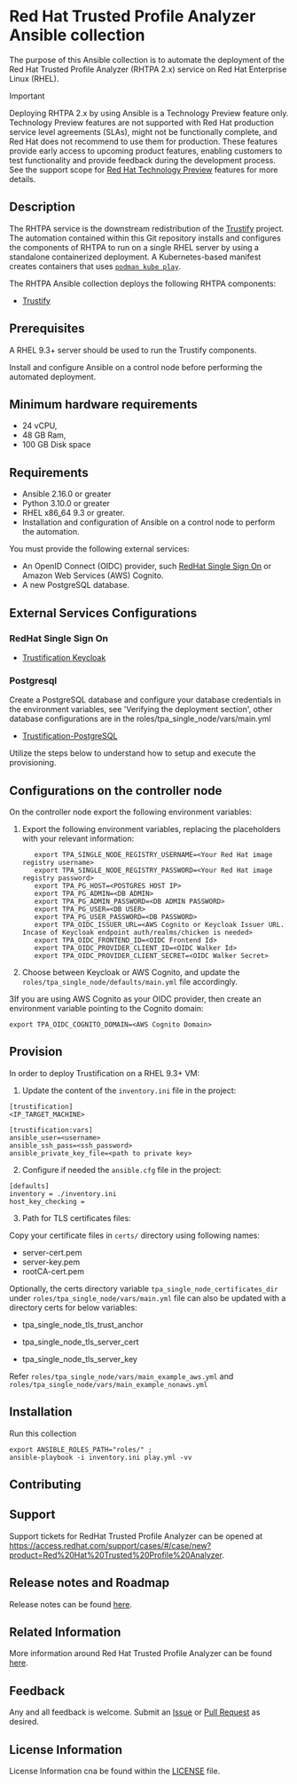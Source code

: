 # Red Hat Trusted Profile Analyzer Ansible collection

The purpose of this Ansible collection is to automate the deployment of the Red Hat Trusted Profile Analyzer (RHTPA 2.x) service on Red Hat Enterprise Linux (RHEL).

> [!IMPORTANT]
> Deploying RHTPA 2.x by using Ansible is a Technology Preview feature only.
> Technology Preview features are not supported with Red Hat production service level agreements (SLAs), might not be functionally complete, and Red Hat does not recommend to use them for production.
> These features provide early access to upcoming product features, enabling customers to test functionality and provide feedback during the development process.
> See the support scope for [Red Hat Technology Preview](https://access.redhat.com/support/offerings/techpreview/) features for more details.

## Description

The RHTPA service is the downstream redistribution of the [Trustify](https://github.com/trustification/trustify) project.
The automation contained within this Git repository installs and configures the components of RHTPA to run on a single RHEL server by using a standalone containerized deployment. A Kubernetes-based manifest creates containers that uses [`podman kube play`](https://docs.podman.io/en/latest/markdown/podman-kube-play.1.html).

The RHTPA Ansible collection deploys the following RHTPA components:

- [Trustify](https://github.com/trustification/trustify)

## Prerequisites

A RHEL 9.3+ server should be used to run the Trustify components.

Install and configure Ansible on a control node before performing the automated deployment.

## Minimum hardware requirements

- 24 vCPU,
- 48 GB Ram,
- 100 GB Disk space

## Requirements

- Ansible 2.16.0 or greater
- Python 3.10.0 or greater
- RHEL x86_64 9.3 or greater.
- Installation and configuration of Ansible on a control node to perform the automation.

You must provide the following external services:

- An OpenID Connect (OIDC) provider, such [RedHat Single Sign On](https://console.redhat.com/ansible/automation-hub/repo/published/redhat/sso/) or Amazon Web Services (AWS) Cognito.
- A new PostgreSQL database.

## External Services Configurations

### RedHat Single Sign On

- [Trustification Keycloak](https://github.com/trustification/trustification/blob/release/1.2.z/docs/modules/admin/pages/cluster-preparing.adoc#keycloak)

### Postgresql

Create a PostgreSQL database and configure your database credentials in the environment variables, see 'Verifying the deployment section',
other database configurations are in the roles/tpa_single_node/vars/main.yml

- [Trustification-PostgreSQL](https://github.com/trustification/trustification/blob/release/1.2.z/docs/modules/admin/pages/cluster-preparing.adoc#rds)

Utilize the steps below to understand how to setup and execute the provisioning.

## Configurations on the controller node

On the controller node export the following environment variables:

1. Export the following environment variables, replacing the placeholders with your relevant information:

   ```shell
      export TPA_SINGLE_NODE_REGISTRY_USERNAME=<Your Red Hat image registry username>
      export TPA_SINGLE_NODE_REGISTRY_PASSWORD=<Your Red Hat image registry password>
      export TPA_PG_HOST=<POSTGRES HOST IP>
      export TPA_PG_ADMIN=<DB ADMIN>
      export TPA_PG_ADMIN_PASSWORD=<DB ADMIN PASSWORD>
      export TPA_PG_USER=<DB USER>
      export TPA_PG_USER_PASSWORD=<DB PASSWORD>
      export TPA_OIDC_ISSUER_URL=<AWS Cognito or Keycloak Issuer URL. Incase of Keycloak endpoint auth/realms/chicken is needed>
      export TPA_OIDC_FRONTEND_ID=<OIDC Frontend Id>
      export TPA_OIDC_PROVIDER_CLIENT_ID=<OIDC Walker Id>
      export TPA_OIDC_PROVIDER_CLIENT_SECRET=<OIDC Walker Secret>
   ```

2. Choose between Keycloak or AWS Cognito, and update the `roles/tpa_single_node/defaults/main.yml` file accordingly.

3If you are using AWS Cognito as your OIDC provider, then create an environment variable pointing to the Cognito domain:

```shell
export TPA_OIDC_COGNITO_DOMAIN=<AWS Cognito Domain>
```

## Provision

In order to deploy Trustification on a RHEL 9.3+ VM:

1. Update the content of the `inventory.ini` file in the project:

```
[trustification]
<IP_TARGET_MACHINE>

[trustification:vars]
ansible_user=<username>
ansible_ssh_pass=<ssh_password>
ansible_private_key_file=<path to private key>
```

2. Configure if needed the `ansible.cfg` file in the project:

```
[defaults]
inventory = ./inventory.ini
host_key_checking =
```

3. Path for TLS certificates files:

Copy your certificate files in `certs/` directory using following names:

- server-cert.pem
- server-key.pem
- rootCA-cert.pem

Optionally, the certs directory variable `tpa_single_node_certificates_dir` under `roles/tpa_single_node/vars/main.yml` file can also be updated with a directory certs for below variables:

- tpa_single_node_tls_trust_anchor

- tpa_single_node_tls_server_cert
- tpa_single_node_tls_server_key

Refer `roles/tpa_single_node/vars/main_example_aws.yml` and `roles/tpa_single_node/vars/main_example_nonaws.yml`

## Installation

Run this collection

```shell
export ANSIBLE_ROLES_PATH="roles/" ;
ansible-playbook -i inventory.ini play.yml -vv
```

## Contributing

## Support

Support tickets for RedHat Trusted Profile Analyzer can be opened at https://access.redhat.com/support/cases/#/case/new?product=Red%20Hat%20Trusted%20Profile%20Analyzer.

## Release notes and Roadmap

Release notes can be found [here](https://docs.redhat.com/en/documentation/red_hat_trusted_profile_analyzer/1.2/html/release_notes/index).

## Related Information

More information around Red Hat Trusted Profile Analyzer can be found [here](https://access.redhat.com/products/red-hat-trusted-profile-analyzer).

## Feedback

Any and all feedback is welcome. Submit an [Issue](https://github.com/trustification/trustify-ansible/issues) or [Pull Request](https://github.com/trustification/trustify-ansible/pulls) as desired.

## License Information

License Information cna be found within the [LICENSE](https://github.com/trustification/trustification-ansible/blob/main/LICENSE) file.
